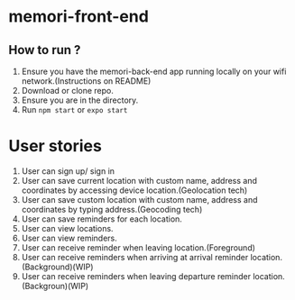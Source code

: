 # memori-front-end

## How to run ? 
1. Ensure you have the memori-back-end app running locally on your wifi network.(Instructions on README)
2. Download or clone repo.
3. Ensure you are in the directory.
4. Run `npm start` or `expo start`

# User stories
1. User can sign up/ sign in
2. User can save current location with custom name, address and coordinates by accessing device location.(Geolocation tech)
3. User can save custom location with custom name, address and coordinates by typing address.(Geocoding tech)
4. User can save reminders for each location.
5. User can view locations.
6. User can view reminders.
7. User can receive reminder when leaving location.(Foreground)
8. User can receive reminders when arriving at arrival reminder location.(Background)(WIP)
9. User can receive reminders when leaving departure reminder location.(Backgroun)(WIP)
